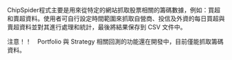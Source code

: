 ChipSpider程式主要是用來從特定的網站抓取股票相關的籌碼數據，例如：買超和賣超資料。使用者可自行設定時間範圍來抓取自營商、投信及外資的每日買超與賣超資料並對其進行處理和統計，最後將結果保存到 CSV 文件中。

注意！！　Portfolio 與 Strategy 相關回測的功能還在開發中，目前僅能抓取籌碼資料。
